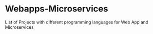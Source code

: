 # Webapps-Microservices
List of Projects with different programming languages for Web App and Microservices
